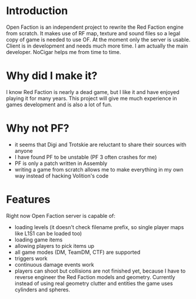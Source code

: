 # Introduction #
Open Faction is an independent project to rewrite the Red Faction engine from scratch. It makes use of RF map, texture and sound files so a legal copy of game is needed to use OF. At the moment only the server is usable. Client is in development and needs much more time.
I am actually the main developer. NoCigar helps me from time to time.

# Why did I make it? #
I know Red Faction is nearly a dead game, but I like it and have enjoyed playing it for many years. This project will give me much experience in games development and is also a lot of fun.

# Why not PF? #
  * it seems that Digi and Trotskie are reluctant to share their sources with anyone
  * I have found PF to be unstable (PF 3 often crashes for me)
  * PF is only a patch written in Assembly
  * writing a game from scratch allows me to make everything in my own way instead of hacking Volition's code

# Features #
Right now Open Faction server is capable of:
  * loading levels (it doesn't check filename prefix, so single player maps like L1S1 can be loaded too)
  * loading game items
  * allowing players to pick items up
  * all game modes (DM, TeamDM, CTF) are supported
  * triggers work
  * continuous damage events work
  * players can shoot but collisions are not finished yet, because I have to reverse engineer the Red Faction models and geometry. Currently instead of using real geometry clutter and entities the game uses cylinders and spheres.